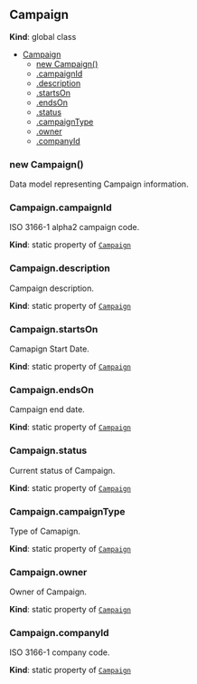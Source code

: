 <a name="Campaign"></a>

## Campaign
**Kind**: global class  

* [Campaign](#Campaign)
    * [new Campaign()](#new_Campaign_new)
    * [.campaignId](#Campaign.campaignId)
    * [.description](#Campaign.description)
    * [.startsOn](#Campaign.startsOn)
    * [.endsOn](#Campaign.endsOn)
    * [.status](#Campaign.status)
    * [.campaignType](#Campaign.campaignType)
    * [.owner](#Campaign.owner)
    * [.companyId](#Campaign.companyId)

<a name="new_Campaign_new"></a>

### new Campaign()
Data model representing Campaign information.

<a name="Campaign.campaignId"></a>

### Campaign.campaignId
ISO 3166-1 alpha2 campaign code.

**Kind**: static property of <code>[Campaign](#Campaign)</code>  
<a name="Campaign.description"></a>

### Campaign.description
Campaign description.

**Kind**: static property of <code>[Campaign](#Campaign)</code>  
<a name="Campaign.startsOn"></a>

### Campaign.startsOn
Camapign Start Date.

**Kind**: static property of <code>[Campaign](#Campaign)</code>  
<a name="Campaign.endsOn"></a>

### Campaign.endsOn
Campaign end date.

**Kind**: static property of <code>[Campaign](#Campaign)</code>  
<a name="Campaign.status"></a>

### Campaign.status
Current status of Campaign.

**Kind**: static property of <code>[Campaign](#Campaign)</code>  
<a name="Campaign.campaignType"></a>

### Campaign.campaignType
Type of Camapign.

**Kind**: static property of <code>[Campaign](#Campaign)</code>  
<a name="Campaign.owner"></a>

### Campaign.owner
Owner of Campaign.

**Kind**: static property of <code>[Campaign](#Campaign)</code>  
<a name="Campaign.companyId"></a>

### Campaign.companyId
ISO 3166-1 company code.

**Kind**: static property of <code>[Campaign](#Campaign)</code>  
